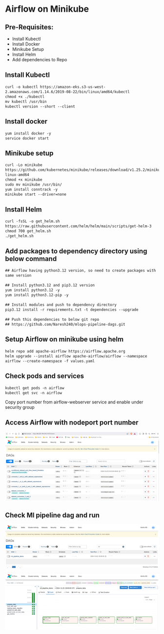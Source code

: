 # Airflow on Minikube

## Pre-Requisites:
- Install Kubectl
- Install Docker
- Minikube Setup
- Install Helm
- Add dependencies to Repo

## Install Kubectl

```shell
curl -o kubectl https://amazon-eks.s3-us-west-2.amazonaws.com/1.14.6/2019-08-22/bin/linux/amd64/kubectl
chmod +x ./kubectl
mv kubectl /usr/bin
kubectl version --short --client
```

## Install docker

```shell
yum install docker -y
service docker start
```

## Minikube setup

```shell
curl -Lo minikube https://github.com/kubernetes/minikube/releases/download/v1.25.2/minikube-linux-amd64
chmod +x minikube
sudo mv minikube /usr/bin/
yum install conntrack -y
minikube start --driver=none
```

## Install Helm

```shell
curl -fsSL -o get_helm.sh https://raw.githubusercontent.com/helm/helm/main/scripts/get-helm-3
chmod 700 get_helm.sh
./get_helm.sh
```

## Add packages to dependency directory using below command

```shell
## Airflow having python3.12 version, so need to create packages with same version

## Install python3.12 and pip3.12 version
yum install python3.12 -y
yum install python3.12-pip -y

## Install modules and push to dependency directory
pip3.12 install -r requirements.txt -t dependencies --upgrade

## Push this dependencies to below git repo
## https://github.com/Naresh240/mlops-pipeline-dags.git
```

## Setup Airflow on minikube using helm

```shell
helm repo add apache-airflow https://airflow.apache.org
helm upgrade --install airflow apache-airflow/airflow --namespace airflow --create-namespace -f values.yaml
```

## Check pods and services

```shell
kubectl get pods -n airflow
kubectl get svc -n airflow
```

Copy port number from airflow-webserver service and enable under security group

## Access Airflow with nodeport port number

![Airflow_Login_K8s](../../images/airflow_login_k8s.png)

## Check Ml pipeline dag and run

![ML Pipeline Dag K8s](../../images/ml_pipeline_dag_k8s.png)

![ML Pipeline Dag RUN K8s](../../images/ml_pipeline_dag_run_k8s.png)
